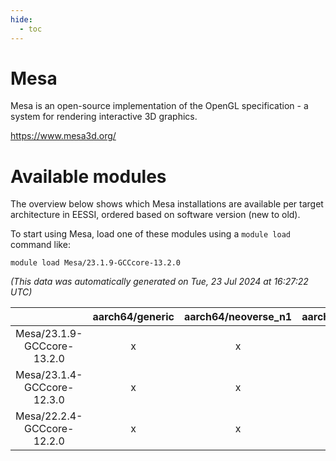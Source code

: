 ```yaml
---
hide:
  - toc
---
```


Mesa
====


Mesa is an open-source implementation of the OpenGL specification - a system for rendering interactive 3D graphics.

https://www.mesa3d.org/
# Available modules


The overview below shows which Mesa installations are available per target architecture in EESSI, ordered based on software version (new to old).

To start using Mesa, load one of these modules using a `module load` command like:

```shell
module load Mesa/23.1.9-GCCcore-13.2.0
```

*(This data was automatically generated on Tue, 23 Jul 2024 at 16:27:22 UTC)*  

| |aarch64/generic|aarch64/neoverse_n1|aarch64/neoverse_v1|x86_64/generic|x86_64/amd/zen2|x86_64/amd/zen3|x86_64/intel/haswell|x86_64/intel/skylake_avx512|
| :---: | :---: | :---: | :---: | :---: | :---: | :---: | :---: | :---: |
|Mesa/23.1.9-GCCcore-13.2.0|x|x|x|x|x|x|x|x|
|Mesa/23.1.4-GCCcore-12.3.0|x|x|x|x|x|x|x|x|
|Mesa/22.2.4-GCCcore-12.2.0|x|x|x|x|x|x|x|x|
